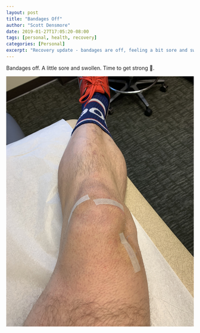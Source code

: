 ```yaml
---
layout: post
title: "Bandages Off"
author: "Scott Densmore"
date: 2019-01-27T17:05:20-08:00
tags: [personal, health, recovery]
categories: [Personal]
excerpt: "Recovery update - bandages are off, feeling a bit sore and swollen but ready to get back to building strength."
---
```


Bandages off. A little sore and swollen. Time to get strong 💪.

![Bandages off](/assets/img/img_0245.jpg)
